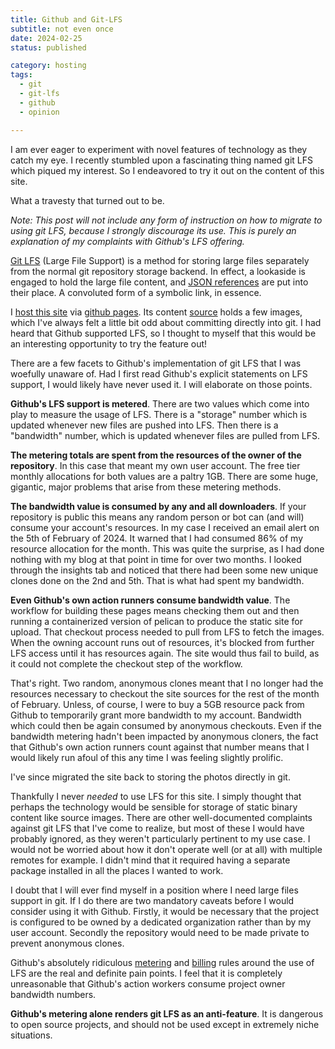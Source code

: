 ```yaml
---
title: Github and Git-LFS
subtitle: not even once
date: 2024-02-25
status: published

category: hosting
tags:
  - git
  - git-lfs
  - github
  - opinion

---
```


<!-- summary -->

I am ever eager to experiment with novel features of technology as
they catch my eye. I recently stumbled upon a fascinating thing named
git LFS which piqued my interest. So I endeavored to try it out on the
content of this site.

What a travesty that turned out to be.

<!-- more -->

*Note: This post will not include any form of instruction on how to
migrate to using git LFS, because I strongly discourage its use. This
is purely an explanation of my complaints with Github's LFS offering.*

[Git LFS][gitlfs] (Large File Support) is a method for storing large
files separately from the normal git repository storage backend. In
effect, a lookaside is engaged to hold the large file content, and
[JSON references] are put into their place. A convoluted form of a
symbolic link, in essence.

[gitlfs]: https://git-lfs.com/

[JSON references]: https://github.com/git-lfs/git-lfs/blob/main/docs/spec.md#the-pointer

I [host this site][host] via [github pages]. Its content [source] holds
a few images, which I've always felt a little bit odd about committing
directly into git. I had heard that Github supported LFS, so I thought
to myself that this would be an interesting opportunity to try the
feature out!

[host]: {filename}/blog/2023-09-27-migrating-from-octopress-to-pelican.md

[source]: https://github.com/obriencj/obriencj.github.io

[github pages]: https://pages.github.com/

There are a few facets to Github's implementation of git LFS that I
was woefully unaware of. Had I first read Github's explicit statements
on LFS support, I would likely have never used it. I will elaborate on
those points.

**Github's LFS support is metered**. There are two values which come
into play to measure the usage of LFS. There is a "storage" number
which is updated whenever new files are pushed into LFS. Then there is
a "bandwidth" number, which is updated whenever files are pulled from
LFS.

**The metering totals are spent from the resources of the owner
of the repository**. In this case that meant my own user account. The
free tier monthly allocations for both values are a paltry 1GB. There
are some huge, gigantic, major problems that arise from these metering
methods.

**The bandwidth value is consumed by any and all downloaders**. If
your repository is public this means any random person or bot can (and
will) consume your account's resources. In my case I received an email
alert on the 5th of February of 2024. It warned that I had consumed
86% of my resource allocation for the month. This was quite the
surprise, as I had done nothing with my blog at that point in time for
over two months. I looked through the insights tab and noticed that
there had been some new unique clones done on the 2nd and 5th. That is
what had spent my bandwidth.

**Even Github's own action runners consume bandwidth value**. The
workflow for building these pages means checking them out and then
running a containerized version of pelican to produce the static site
for upload. That checkout process needed to pull from LFS to fetch the
images. When the owning account runs out of resources, it's blocked
from further LFS access until it has resources again. The site would
thus fail to build, as it could not complete the checkout step of the
workflow.

That's right. Two random, anonymous clones meant that I no longer had
the resources necessary to checkout the site sources for the rest of
the month of February.  Unless, of course, I were to buy a 5GB
resource pack from Github to temporarily grant more bandwidth to my
account. Bandwidth which could then be again consumed by anonymous
checkouts. Even if the bandwidth metering hadn't been impacted by
anonymous cloners, the fact that Github's own action runners count
against that number means that I would likely run afoul of this any
time I was feeling slightly prolific.

I've since migrated the site back to storing the photos directly in
git.

Thankfully I never *needed* to use LFS for this site. I simply thought
that perhaps the technology would be sensible for storage of static
binary content like source images. There are other well-documented
complaints against git LFS that I've come to realize, but most of
these I would have probably ignored, as they weren't particularly
pertinent to my use case. I would not be worried about how it don't
operate well (or at all) with multiple remotes for example. I didn't
mind that it required having a separate package installed in all the
places I wanted to work.

I doubt that I will ever find myself in a position where I need large
files support in git. If I do there are two mandatory caveats before I
would consider using it with Github. Firstly, it would be necessary
that the project is configured to be owned by a dedicated organization
rather than by my user account. Secondly the repository would need to
be made private to prevent anonymous clones.

Github's absolutely ridiculous [metering] and [billing] rules around
the use of LFS are the real and definite pain points. I feel that it
is completely unreasonable that Github's action workers consume
project owner bandwidth numbers.

[metering]: https://docs.github.com/en/repositories/working-with-files/managing-large-files/about-storage-and-bandwidth-usage

[billing]: https://docs.github.com/en/billing/managing-billing-for-git-large-file-storage/upgrading-git-large-file-storage#purchasing-additional-storage-and-bandwidth-for-a-personal-account

**Github's metering alone renders git LFS as an anti-feature**. It is
dangerous to open source projects, and should not be used except in
extremely niche situations.
